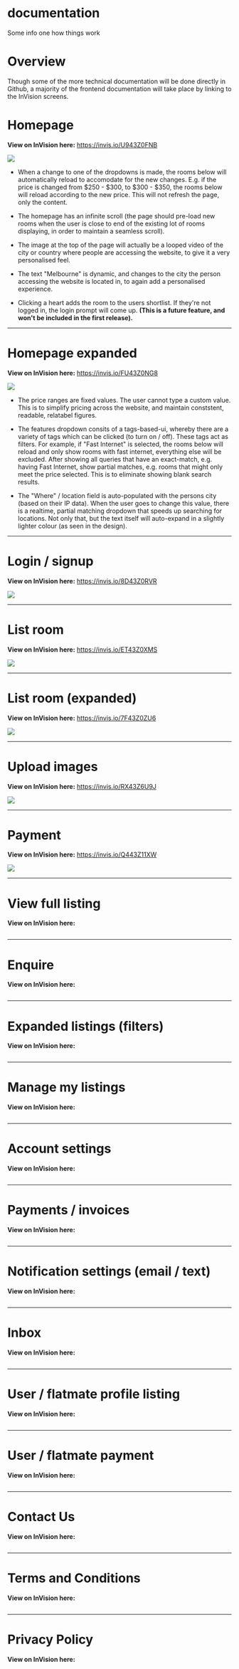# documentation
Some info one how things work

# Overview
Though some of the more technical documentation will be done directly in Github, a majority of the frontend documentation will take place by linking to the InVision screens.

# Homepage

**View on InVision here:** https://invis.io/U943Z0FNB

![](https://projects.invisionapp.com/static-signed/live-embed/26271975/100033284/2/latest/aPPMrDlEuzAUaaPG4LfUKcmklEfFlEJC4qrIflHYSJTilE2ZW8PDRkBOQlEHLuoAwG1RGNJ0qPVuIuqcAdirszaxFrAlE/1.-Home-2x.jpg)

- When a change to one of the dropdowns is made, the rooms below will automatically reload to accomodate for the new changes. E.g. if the price is changed from $250 - $300, to $300 - $350, the rooms below will reload according to the new price. This will not refresh the page, only the content.

- The homepage has an infinite scroll (the page should pre-load new rooms when the user is close to end of the existing lot of rooms displaying, in order to maintain a seamless scroll).

- The image at the top of the page will actually be a looped video of the city or country where people are accessing the website, to give it a very personalised feel.

- The text "Melbourne" is dynamic, and changes to the city the person accessing the website is located in, to again add a personalised experience.

- Clicking a heart adds the room to the users shortlist. If they're not logged in, the login prompt will come up. **(This is a future feature, and won't be included in the first release).**

---

# Homepage expanded

**View on InVision here:** https://invis.io/FU43Z0NG8

![](https://projects.invisionapp.com/static-signed/live-embed/26271975/100033368/1/latest/2BPlEiu343uepsmNExhfdlKS5RZv6wekCL4UCfnHlEkBYzta5Wdn6jxKlEvymm9ilEFDg0h2l0shJuKgCdrq4F70kglE/1.-Home-expanded-2x.jpg)

- The price ranges are fixed values. The user cannot type a custom value. This is to simplify pricing across the website, and maintain conststent, readable, relatabel figures.

- The features dropdown consits of a tags-based-ui, whereby there are a variety of tags which can be clicked (to turn on / off). These tags act as filters. For example, if "Fast Internet" is selected, the rooms below will reload and only show rooms with fast internet, everything else will be excluded. After showing all queries that have an exact-match, e.g. having Fast Internet, show partial matches, e.g. rooms that might only meet the price selected. This is to eliminate showing blank search results.

- The "Where" / location field is auto-populated with the persons city (based on their IP data). When the user goes to change this value, there is a realtime, partial matching dropdown that speeds up searching for locations. Not only that, but the text itself will auto-expand in a slightly lighter colour (as seen in the design).

---

# Login / signup

**View on InVision here:** https://invis.io/8D43Z0RVR

![](https://projects.invisionapp.com/static-signed/live-embed/26271975/100033440/1/latest/NvfQymX9PJp5p7ms3ymmPcRrklswC0MlEJNgKMIaqCcRPOleDG8uprIKiwimNmPij82pWm3D7AZOIEGkcr4fUglE/Login-2x.jpg)

---

# List room

**View on InVision here:** https://invis.io/ET43Z0XMS

![](https://projects.invisionapp.com/static-signed/live-embed/26271975/100033518/1/latest/FwK6wVgFDXTlEY8dQcpxjNziycsCVglEbereZzRSRQ2bnVuoG1wxk1a61AQ2UClE7yZlIxNIsyuMIF7fo05VzK97glE/list-2x.jpg)

---

# List room (expanded)

**View on InVision here:** https://invis.io/7F43Z0ZU6

![](https://projects.invisionapp.com/static-signed/live-embed/26271975/100033515/1/latest/jzE8k7Rf3B00VQlEAFK4XiEzFRG3AbpWXTWyO9IFydznGB92YJEfAWbzB6OjlbiK132Bj3lEzbeDh4FEGkf3uTOwlE/list-expanded-2x.jpg)

---

# Upload images

**View on InVision here:** https://invis.io/RX43Z6U9J

![](https://projects.invisionapp.com/static-signed/live-embed/26271975/100039581/1/latest/lEZcmtj6JjVjc7fBxQn0mbqRGWcbii5HfQSlEQbsh7b3d0YIo4bmlEFp9rACXtRlEW8AFImlEKlEGmT0sai5kIWRKH0AlE/Images-2x.jpg)

---

# Payment

**View on InVision here:** https://invis.io/Q443Z11XW

![](https://projects.invisionapp.com/static-signed/live-embed/26271975/100033517/1/latest/ZGZnhzVKhccBzLlSDlmdvBbVzPNsmwvAPWMiLDIT78jkHhBUt8iv8BHlEXrxzj8qDbA9Swx2XK0qIcVelTo1U8wlE/payment-2x.jpg)

---

# View full listing

**View on InVision here:**

![]()

---

# Enquire

**View on InVision here:**

![]()

---

# Expanded listings (filters)

**View on InVision here:**

![]()

---

# Manage my listings

**View on InVision here:**

![]()

---

# Account settings

**View on InVision here:**

![]()

---

# Payments / invoices

**View on InVision here:**

![]()

---

# Notification settings (email / text)

**View on InVision here:**

![]()

---

# Inbox

**View on InVision here:**

![]()

---

# User / flatmate profile listing

**View on InVision here:**

![]()

---

# User / flatmate payment

**View on InVision here:**

![]()

---

# Contact Us

**View on InVision here:**

![]()

---

# Terms and Conditions

**View on InVision here:**

![]()

---

# Privacy Policy

**View on InVision here:**

![]()
